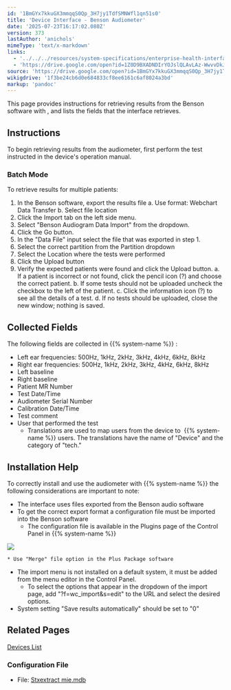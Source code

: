 ```yaml
---
id: '1BmGYx7kkuGX3mmqqS0Qp_3H7jy1TdfSMNWfl1qn51s0'
title: 'Device Interface - Benson Audiometer'
date: '2025-07-23T16:17:02.080Z'
version: 373
lastAuthor: 'anichols'
mimeType: 'text/x-markdown'
links:
  - '../../../resources/system-specifications/enterprise-health-interface-specifications.md'
  - 'https://drive.google.com/open?id=1Z0D9BXADNDIrYOJslQLAvLAz-WwvvDkJ'
source: 'https://drive.google.com/open?id=1BmGYx7kkuGX3mmqqS0Qp_3H7jy1TdfSMNWfl1qn51s0'
wikigdrive: '1f3be24cb6d0e684833cf8ee6161c6af8024a3bd'
markup: 'pandoc'
---
```

This page provides instructions for retrieving results from the Benson software with , and lists the fields that the interface retrieves.

## Instructions

To begin retrieving results from the audiometer, first perform the test instructed in the device's operation manual.

### Batch Mode

To retrieve results for multiple patients:

1. In the Benson software, export the results file
    a.  Use format: Webchart Data Transfer
    b.  Select file location
2. Click the Import tab on the left side menu.
3. Select "Benson Audiogram Data Import" from the dropdown.
4. Click the Go button.
5. In the "Data File" input select the file that was exported in step 1.
6. Select the correct partition from the Partition dropdown
7. Select the Location where the tests were performed
8. Click the Upload button
9. Verify the expected patients were found and click the Upload button.
    a.  If a patient is incorrect or not found, click the pencil icon (?) and choose the correct patient.
    b.  If some tests should not be uploaded uncheck the checkbox to the left of the patient.
    c.  Click the information icon (?) to see all the details of a test.
    d.  If no tests should be uploaded, close the new window; nothing is saved.

## Collected Fields

The following fields are collected in {{% system-name %}} :

* Left ear frequencies: 500Hz, 1kHz, 2kHz, 3kHz, 4kHz, 6kHz, 8kHz
* Right ear frequencies: 500Hz, 1kHz, 2kHz, 3kHz, 4kHz, 6kHz, 8kHz
* Left baseline
* Right baseline
* Patient MR Number
* Test Date/Time
* Audiometer Serial Number
* Calibration Date/Time
* Test comment
* User that performed the test
    * Translations are used to map users from the device to  {{% system-name %}} users. The translations have the name of "Device" and the category of "tech."

## Installation Help

To correctly install and use the audiometer with {{% system-name %}} the following considerations are important to note:

* The interface uses files exported from the Benson audio software
* To get the correct export format a configuration file must be imported into the Benson software
    * The configuration file is available in the Plugins page of the Control Panel in {{% system-name %}}

![](../device-interface-benson-audiometer.assets/62de28659970757f10b439a76974c5b2.png)

    * Use "Merge" file option in the Plus Package software
* The import menu is not installed on a default system, it must be added from the menu editor in the Control Panel.
    * To select the options that appear in the dropdown of the import page, add "?f=wc_import&s=edit" to the URL and select the desired options.
* System setting "Save results automatically" should be set to "0"

## Related Pages

[Devices List](../../../resources/system-specifications/enterprise-health-interface-specifications.md)

### Configuration File

* File: [Stxextract](https://drive.google.com/open?id=1Z0D9BXADNDIrYOJslQLAvLAz-WwvvDkJ)[ ](https://drive.google.com/open?id=1Z0D9BXADNDIrYOJslQLAvLAz-WwvvDkJ)[mie.mdb](https://drive.google.com/open?id=1Z0D9BXADNDIrYOJslQLAvLAz-WwvvDkJ)
